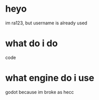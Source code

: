 # heyo
im ra123, but username is already used

# what do i do
code

# what engine do i use
godot because im broke as hecc
